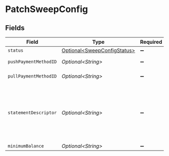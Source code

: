 # PatchSweepConfig


## Fields

| Field                                                                                                                                                           | Type                                                                                                                                                            | Required                                                                                                                                                        | Description                                                                                                                                                     |
| --------------------------------------------------------------------------------------------------------------------------------------------------------------- | --------------------------------------------------------------------------------------------------------------------------------------------------------------- | --------------------------------------------------------------------------------------------------------------------------------------------------------------- | --------------------------------------------------------------------------------------------------------------------------------------------------------------- |
| `status`                                                                                                                                                        | [Optional\<SweepConfigStatus>](../../models/components/SweepConfigStatus.md)                                                                                    | :heavy_minus_sign:                                                                                                                                              | N/A                                                                                                                                                             |
| `pushPaymentMethodID`                                                                                                                                           | *Optional\<String>*                                                                                                                                             | :heavy_minus_sign:                                                                                                                                              | ID of the payment method.                                                                                                                                       |
| `pullPaymentMethodID`                                                                                                                                           | *Optional\<String>*                                                                                                                                             | :heavy_minus_sign:                                                                                                                                              | ID of the payment method.                                                                                                                                       |
| `statementDescriptor`                                                                                                                                           | *Optional\<String>*                                                                                                                                             | :heavy_minus_sign:                                                                                                                                              | The text that appears on the banking statement. The default descriptor is a 10 character ID if an override is not set in the sweep configs statementDescriptor. |
| `minimumBalance`                                                                                                                                                | *Optional\<String>*                                                                                                                                             | :heavy_minus_sign:                                                                                                                                              | N/A                                                                                                                                                             |